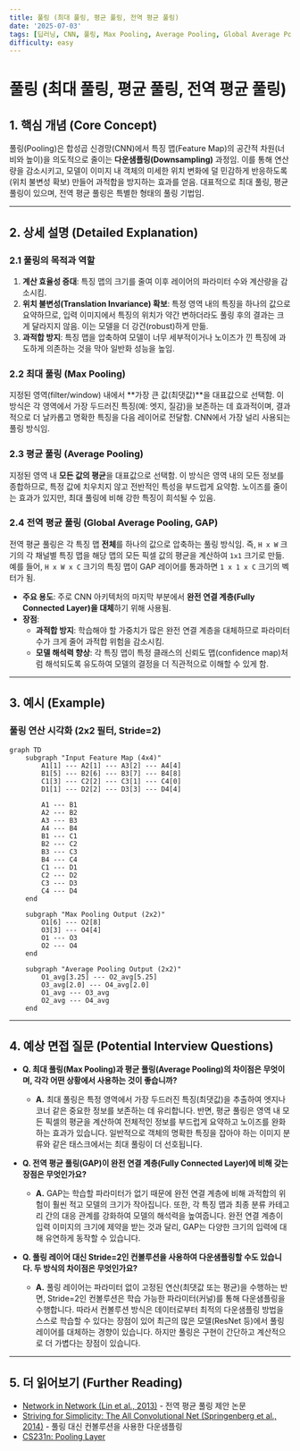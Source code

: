```yaml
---
title: 풀링 (최대 풀링, 평균 풀링, 전역 평균 풀링)
date: '2025-07-03'
tags: [딥러닝, CNN, 풀링, Max Pooling, Average Pooling, Global Average Pooling]
difficulty: easy
---
```


# 풀링 (최대 풀링, 평균 풀링, 전역 평균 풀링)

## 1. 핵심 개념 (Core Concept)

풀링(Pooling)은 합성곱 신경망(CNN)에서 특징 맵(Feature Map)의 공간적 차원(너비와 높이)을 의도적으로 줄이는 **다운샘플링(Downsampling)** 과정임. 이를 통해 연산량을 감소시키고, 모델이 이미지 내 객체의 미세한 위치 변화에 덜 민감하게 반응하도록(위치 불변성 확보) 만들어 과적합을 방지하는 효과를 얻음. 대표적으로 최대 풀링, 평균 풀링이 있으며, 전역 평균 풀링은 특별한 형태의 풀링 기법임.

______________________________________________________________________

## 2. 상세 설명 (Detailed Explanation)

### 2.1 풀링의 목적과 역할

1. **계산 효율성 증대**: 특징 맵의 크기를 줄여 이후 레이어의 파라미터 수와 계산량을 감소시킴.
1. **위치 불변성(Translation Invariance) 확보**: 특정 영역 내의 특징을 하나의 값으로 요약하므로, 입력 이미지에서 특징의 위치가 약간 변하더라도 풀링 후의 결과는 크게 달라지지 않음. 이는 모델을 더 강건(robust)하게 만듦.
1. **과적합 방지**: 특징 맵을 압축하여 모델이 너무 세부적이거나 노이즈가 낀 특징에 과도하게 의존하는 것을 막아 일반화 성능을 높임.

### 2.2 최대 풀링 (Max Pooling)

지정된 영역(filter/window) 내에서 \*\*가장 큰 값(최댓값)\*\*을 대표값으로 선택함. 이 방식은 각 영역에서 가장 두드러진 특징(예: 엣지, 질감)을 보존하는 데 효과적이며, 결과적으로 더 날카롭고 명확한 특징을 다음 레이어로 전달함. CNN에서 가장 널리 사용되는 풀링 방식임.

### 2.3 평균 풀링 (Average Pooling)

지정된 영역 내 **모든 값의 평균**을 대표값으로 선택함. 이 방식은 영역 내의 모든 정보를 종합하므로, 특정 값에 치우치지 않고 전반적인 특성을 부드럽게 요약함. 노이즈를 줄이는 효과가 있지만, 최대 풀링에 비해 강한 특징이 희석될 수 있음.

### 2.4 전역 평균 풀링 (Global Average Pooling, GAP)

전역 평균 풀링은 각 특징 맵 **전체**를 하나의 값으로 압축하는 풀링 방식임. 즉, `H x W` 크기의 각 채널별 특징 맵을 해당 맵의 모든 픽셀 값의 평균을 계산하여 `1x1` 크기로 만듦. 예를 들어, `H x W x C` 크기의 특징 맵이 GAP 레이어를 통과하면 `1 x 1 x C` 크기의 벡터가 됨.

- **주요 용도**: 주로 CNN 아키텍처의 마지막 부분에서 **완전 연결 계층(Fully Connected Layer)을 대체**하기 위해 사용됨.
- **장점**:
  - **과적합 방지**: 학습해야 할 가중치가 많은 완전 연결 계층을 대체하므로 파라미터 수가 크게 줄어 과적합 위험을 감소시킴.
  - **모델 해석력 향상**: 각 특징 맵이 특정 클래스의 신뢰도 맵(confidence map)처럼 해석되도록 유도하여 모델의 결정을 더 직관적으로 이해할 수 있게 함.

______________________________________________________________________

## 3. 예시 (Example)

### 풀링 연산 시각화 (2x2 필터, Stride=2)

```mermaid
graph TD
    subgraph "Input Feature Map (4x4)"
        A1[1] --- A2[1] --- A3[2] --- A4[4]
        B1[5] --- B2[6] --- B3[7] --- B4[8]
        C1[3] --- C2[2] --- C3[1] --- C4[0]
        D1[1] --- D2[2] --- D3[3] --- D4[4]

        A1 --- B1
        A2 --- B2
        A3 --- B3
        A4 --- B4
        B1 --- C1
        B2 --- C2
        B3 --- C3
        B4 --- C4
        C1 --- D1
        C2 --- D2
        C3 --- D3
        C4 --- D4
    end

    subgraph "Max Pooling Output (2x2)"
        O1[6] --- O2[8]
        O3[3] --- O4[4]
        O1 --- O3
        O2 --- O4
    end

    subgraph "Average Pooling Output (2x2)"
        O1_avg[3.25] --- O2_avg[5.25]
        O3_avg[2.0] --- O4_avg[2.0]
        O1_avg --- O3_avg
        O2_avg --- O4_avg
    end
```

______________________________________________________________________

## 4. 예상 면접 질문 (Potential Interview Questions)

- **Q. 최대 풀링(Max Pooling)과 평균 풀링(Average Pooling)의 차이점은 무엇이며, 각각 어떤 상황에서 사용하는 것이 좋습니까?**

  - **A.** 최대 풀링은 특정 영역에서 가장 두드러진 특징(최댓값)을 추출하여 엣지나 코너 같은 중요한 정보를 보존하는 데 유리합니다. 반면, 평균 풀링은 영역 내 모든 픽셀의 평균을 계산하여 전체적인 정보를 부드럽게 요약하고 노이즈를 완화하는 효과가 있습니다. 일반적으로 객체의 명확한 특징을 잡아야 하는 이미지 분류와 같은 태스크에서는 최대 풀링이 더 선호됩니다.

- **Q. 전역 평균 풀링(GAP)이 완전 연결 계층(Fully Connected Layer)에 비해 갖는 장점은 무엇인가요?**

  - **A.** GAP는 학습할 파라미터가 없기 때문에 완전 연결 계층에 비해 과적합의 위험이 훨씬 적고 모델의 크기가 작아집니다. 또한, 각 특징 맵과 최종 분류 카테고리 간의 대응 관계를 강화하여 모델의 해석력을 높여줍니다. 완전 연결 계층이 입력 이미지의 크기에 제약을 받는 것과 달리, GAP는 다양한 크기의 입력에 대해 유연하게 동작할 수 있습니다.

- **Q. 풀링 레이어 대신 Stride=2인 컨볼루션을 사용하여 다운샘플링할 수도 있습니다. 두 방식의 차이점은 무엇인가요?**

  - **A.** 풀링 레이어는 파라미터 없이 고정된 연산(최댓값 또는 평균)을 수행하는 반면, Stride=2인 컨볼루션은 학습 가능한 파라미터(커널)를 통해 다운샘플링을 수행합니다. 따라서 컨볼루션 방식은 데이터로부터 최적의 다운샘플링 방법을 스스로 학습할 수 있다는 장점이 있어 최근의 많은 모델(ResNet 등)에서 풀링 레이어를 대체하는 경향이 있습니다. 하지만 풀링은 구현이 간단하고 계산적으로 더 가볍다는 장점이 있습니다.

______________________________________________________________________

## 5. 더 읽어보기 (Further Reading)

- [Network in Network (Lin et al., 2013)](https://arxiv.org/abs/1312.4400) - 전역 평균 풀링 제안 논문
- [Striving for Simplicity: The All Convolutional Net (Springenberg et al., 2014)](https://arxiv.org/abs/1412.6806) - 풀링 대신 컨볼루션을 사용한 다운샘플링
- [CS231n: Pooling Layer](https://cs231n.github.io/convolutional-networks/#pool)
